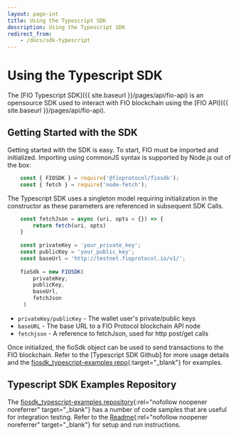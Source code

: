 ```yaml
---
layout: page-int
title: Using the Typescript SDK
description: Using the Typescript SDK
redirect_from:
    - /docs/sdk-typescript
---
```


# Using the Typescript SDK

The [FIO Typescript SDK]({{ site.baseurl }}/pages/api/fio-api) is an opensource SDK used to interact with FIO blockchain using the [FIO API]({{ site.baseurl }}/pages/api/fio-api). 

## Getting Started with the SDK

Getting started with the SDK is easy. To start, FIO must be imported and initialized. Importing using commonJS syntax is supported by Node.js out of the box:

```javascript
    const { FIOSDK } = require('@fioprotocol/fiosdk');
    const { fetch } = require('node-fetch');
```

The Typescript SDK uses a singleton model requiring initialization in the constructor as these parameters are referenced in subsequent SDK Calls.

```javascript
    const fetchJson = async (uri, opts = {}) => {
        return fetch(uri, opts)
    }
    
    const privateKey = 'your_private_key';
    const publicKey = 'your_public_key';
    const baseUrl = 'http://testnet.fioprotocol.io/v1/';
    
    fioSdk = new FIOSDK(
        privateKey,
        publicKey,
        baseUrl,
        fetchJson
     )
```

* `privateKey/publicKey` - The wallet user's private/public keys
* `baseURL` - The base URL to a FIO Protocol blockchain API node
* `fetchjson` - A reference to fetchJson, used for http post/get calls 

Once initialized, the fioSdk object can be used to send transactions to the FIO blockchain. Refer to the [Typescript SDK Github] for more usage details and the [fiosdk_typescript-examples repo](https://github.com/fioprotocol/fiosdk_typescript-examples/blob/main/fiosdk.prepared-txn.js){:target="_blank"} for examples.

## Typescript SDK Examples Repository

The [fiosdk_typescript-examples repository](https://github.com/fioprotocol/fiosdk_typescript-examples){:rel="nofollow noopener noreferrer" target="_blank"} has a number of code samples that are useful for integration testing. Refer to the [Readme](https://github.com/fioprotocol/fiosdk_typescript-examples/blob/main/README.md){:rel="nofollow noopener noreferrer" target="_blank"} for setup and run instructions.